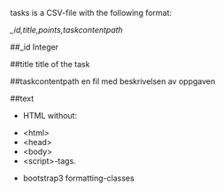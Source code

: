 tasks is a CSV-file with the following format:

_\_id,title,points,taskcontentpath_

##_id
Integer

##title
title of the task

##taskcontentpath
en fil med beskrivelsen av oppgaven

##text
+ HTML without: 
- \<html\> 
- \<head\> 
- \<body\> 
- \<script\>-tags. 
+ bootstrap3 formatting-classes

